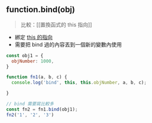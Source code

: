 ## function.bind(obj)
>比較：[[置換函式的 this 指向]]

- 綁定 [this 的指向](this%20的指向.md)
- 需要把 bind 過的內容丟到一個新的變數內使用

```js
const obj1 = {
  objNumber: 1000,
}

function fn1(a, b, c) {
  console.log('bind', this, this.objNumber, a, b, c);

}

// bind 需要寫比較多
const fn2 = fn1.bind(obj1);
fn2('1', '2', '3')
```
